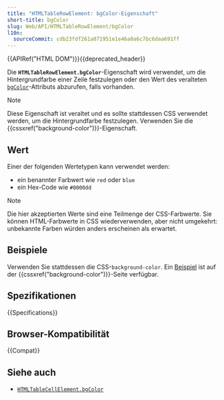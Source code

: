 ```yaml
---
title: "HTMLTableRowElement: bgColor-Eigenschaft"
short-title: bgColor
slug: Web/API/HTMLTableRowElement/bgColor
l10n:
  sourceCommit: cdb23fdf261a071951e1e46a0a6c7bc6daa691ff
---
```


{{APIRef("HTML DOM")}}{{deprecated_header}}

Die **`HTMLTableRowElement.bgColor`**-Eigenschaft wird verwendet, um die Hintergrundfarbe einer Zeile festzulegen oder den Wert des veralteten [`bgColor`](/de/docs/Web/HTML/Element/tr#bgcolor)-Attributs abzurufen, falls vorhanden.

> [!NOTE]
> Diese Eigenschaft ist veraltet und es sollte stattdessen CSS verwendet werden, um die Hintergrundfarbe festzulegen. Verwenden Sie die {{cssxref("background-color")}}-Eigenschaft.

## Wert

Einer der folgenden Wertetypen kann verwendet werden:

- ein benannter Farbwert wie `red` oder `blue`
- ein Hex-Code wie `#0000dd`

> [!NOTE]
> Die hier akzeptierten Werte sind eine Teilmenge der CSS-Farbwerte. Sie können HTML-Farbwerte in CSS wiederverwenden, aber nicht umgekehrt: unbekannte Farben würden anders erscheinen als erwartet.

## Beispiele

Verwenden Sie stattdessen die CSS-`background-color`. Ein [Beispiel](/de/docs/Web/CSS/background-color#colorize_tables) ist auf der {{cssxref("background-color")}}-Seite verfügbar.

## Spezifikationen

{{Specifications}}

## Browser-Kompatibilität

{{Compat}}

## Siehe auch

- [`HTMLTableCellElement.bgColor`](/de/docs/Web/API/HTMLTableCellElement/bgColor)
